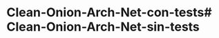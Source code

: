 # Clean-Onion-Arch-Net-con-tests#   C l e a n - O n i o n - A r c h - N e t - s i n - t e s t s  
 